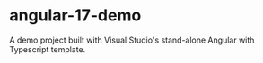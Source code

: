 # angular-17-demo
A demo project built with Visual Studio's stand-alone Angular with Typescript template.
